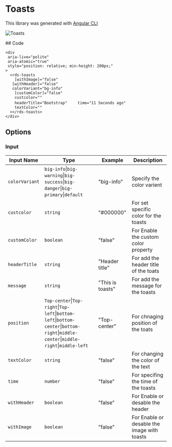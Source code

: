 # Toasts

This library was generated with [Angular CLI](https://github.com/angular/angular-cli)
 <p align="left">
<img src="../../assets/Toastall.png" alt="Toasts"/>
<p/>
## Code 

`<div`  
 ` aria-live="polite"`  
 ` aria-atomic="true"`  
 ` style="position: relative; min-height: 200px;"`  
`>`  
`  <rds-toasts`  
`    [withImage]="false"`  
 `   [withHeader]="false"`  
 `   colorVariant="bg-info"`  
`    [customColor]="false"`  
`    custcolor=""`  
`    headerTitle="Bootstrap"` 
`    time="11 Seconds ago"`  
`    textColor=""`  
`  ></rds-toasts>`  
`</div>`  

## Options
### Input
<!-- prettier-ignore -->
| Input Name                  | Type                             |Example| Description                                                                  |
| --------------------------- | -------------------------------- |------------| ---------------------------------------------------------------------------- |
| `colorVariant`              | `big-info`\|`big-warning`\|`big-success`\|`big-danger`\|`big-primary`\|`default`| "big-info"|Specify the color varient |
| `custcolor`                 |  `string`                         | "#000000"|For set specific color for the toasts|
| `customColor`               | `boolean`|     "false"|For Enable the custom color property         |
| `headerTitle`               | `string` |     "Header title"|For add the header title of the toats|
| `message`                   | `string` |     "This is toasts"|For add the message for the toasts         |
| `position`                  | `Top-center`\|`Top-right`\|`Top-left`\|`bottom-left`\|`bottom-center`\|`bottom-right`\|`middle-center`\|`middle-right`\|`middle-left`|  "Top-center"|For chnaging position of the toats       |
| `textColor`                 | `string` |     "false"|For changing the color of the text           |
| `time`                      | `number` |     "false"|For specifing the time of the toasts        |
| `withHeader`                | `boolean` |     "false"|For Enable or desable the header          |
| `withImage`                 | `boolean` |     "false"|For Enable or desable the image with toasts          |


